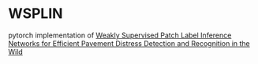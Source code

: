 # WSPLIN
pytorch implementation of [Weakly Supervised Patch Label Inference Networks for Efficient Pavement Distress Detection and Recognition in the Wild](https://arxiv.org/abs/2203.16782)
